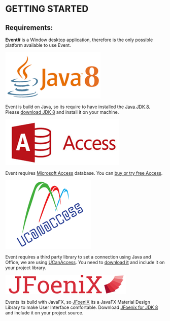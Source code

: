 # GETTING STARTED

## Requirements:

**Event\#** is a Window desktop application, therefore is the only possible platform available  to use Event.

![](../../.gitbook/assets/jdk-8-logo.png)

Event is build on Java, so its require to have installed the [Java JDK 8.](https://en.wikipedia.org/wiki/Java_version_history#Java_SE_8) Please [download JDK 8](http://www.oracle.com/technetwork/java/javase/downloads/jdk8-downloads-2133151.html) and install it on your machine.

![](../../.gitbook/assets/access-logo.png)

Event requires [Microsoft Access](https://en.wikipedia.org/wiki/Microsoft_Access) database. You can [buy or try free Access](https://products.office.com/en-US/access).

![](../../.gitbook/assets/ucanaccess-logo.png)

Event requires a third party library to set a connection using Java and Office, we are using [UCanAccess](http://ucanaccess.sourceforge.net/site.html). You need to [download it](https://sourceforge.net/projects/ucanaccess/files/) and include it on your project library.

![](../../.gitbook/assets/jfoenix-logo.png)

Events its build with JavaFX, so [JFoeniX](http://www.jfoenix.com/) its a JavaFX Material Design Library to make User Interface comfortable. Download [JFoenix for JDK 8](https://github.com/jfoenixadmin/JFoenix) and include it on your project source.

